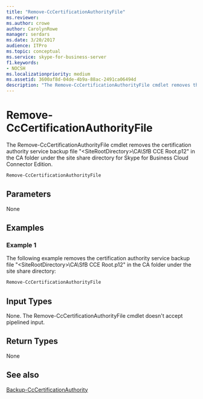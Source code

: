 ```yaml
---
title: "Remove-CcCertificationAuthorityFile"
ms.reviewer: 
ms.author: crowe
author: CarolynRowe
manager: serdars
ms.date: 3/20/2017
audience: ITPro
ms.topic: conceptual
ms.service: skype-for-business-server
f1.keywords:
- NOCSH
ms.localizationpriority: medium
ms.assetid: 3600af8d-04de-4b9a-88ac-2491ca06494d
description: "The Remove-CcCertificationAuthorityFile cmdlet removes the certification authority service backup file in the CA folder under the site share directory for Skype for Business Cloud Connector Edition."
---
```


# Remove-CcCertificationAuthorityFile
 
The Remove-CcCertificationAuthorityFile cmdlet removes the certification authority service backup file "&lt;SiteRootDirectory&gt;\CA\SfB CCE Root.p12" in the CA folder under the site share directory for Skype for Business Cloud Connector Edition. 
  
```powershell
Remove-CcCertificationAuthorityFile
```

## Parameters

None
  
## Examples
<a name="Examples"> </a>

### Example 1

The following example removes the certification authority service backup file "&lt;SiteRootDirectory&gt;\CA\SfB CCE Root.p12" in the CA folder under the site share directory:
  
```powershell
Remove-CcCertificationAuthorityFile
```

## Input Types
<a name="InputTypes"> </a>

None. The Remove-CcCertificationAuthorityFile cmdlet doesn't accept pipelined input.
  
## Return Types
<a name="ReturnTypes"> </a>

None
  
## See also
<a name="ReturnTypes"> </a>

[Backup-CcCertificationAuthority](backup-cccertificationauthority.md)
  

